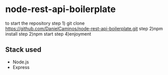 # node-rest-api-boilerplate
to start the repository 
step 1) git clone https://github.com/DanielCaminos/node-rest-api-boilerplate.git
step 2)npm install
step 2)npm start
step 4)enjoyment



## Stack used
- Node.js
- Express

